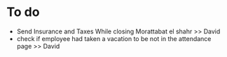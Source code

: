 # To do

- Send Insurance and Taxes While closing Morattabat el shahr >> David
- check if employee had taken a vacation to be not in the attendance page >> David

